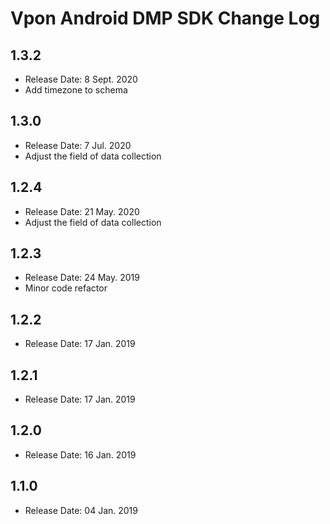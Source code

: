 # Vpon Android DMP SDK Change Log

## 1.3.2

* Release Date: 8 Sept. 2020
* Add timezone to schema


## 1.3.0

* Release Date: 7 Jul. 2020
* Adjust the field of data collection


## 1.2.4

* Release Date: 21 May. 2020
* Adjust the field of data collection

## 1.2.3

* Release Date: 24 May. 2019
* Minor code refactor

## 1.2.2

* Release Date: 17 Jan. 2019

## 1.2.1

* Release Date: 17 Jan. 2019

## 1.2.0

* Release Date: 16 Jan. 2019

## 1.1.0

* Release Date: 04 Jan. 2019